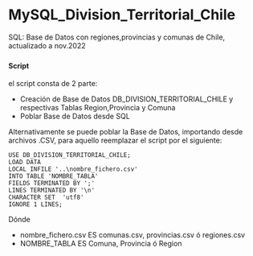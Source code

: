 # MySQL_Division_Territorial_Chile
SQL: Base de Datos con regiones,provincias y comunas de Chile, actualizado a nov.2022

### <h4>Script</h4>
el script consta de 2 parte:
<ul>
  <li>Creación de Base de Datos DB_DIVISION_TERRITORIAL_CHILE y respectivas Tablas Region,Provincia y Comuna</li>
  <li>Poblar Base de Datos desde SQL</li>
</ul>

Alternativamente se puede poblar la Base de Datos, importando desde archivos .CSV, para aquello reemplazar el script por el siguiente:

```
USE DB_DIVISION_TERRITORIAL_CHILE;
LOAD DATA
LOCAL INFILE '..\nombre_fichero.csv'
INTO TABLE 'NOMBRE_TABLA'
FIELDS TERMINATED BY ';'
LINES TERMINATED BY '\n'
CHARACTER SET  'utf8'
IGNORE 1 LINES;
```

Dónde 
  <ul>
    <li> nombre_fichero.csv ES comunas.csv,  provincias.csv ó regiones.csv </li>
    <li> NOMBRE_TABLA  ES Comuna, Provincia ó Region </li>
  </ul>
